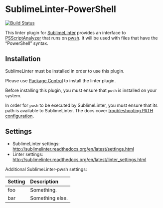 SublimeLinter-PowerShell
================================

[![Build Status](https://travis-ci.org/SublimeLinter/SublimeLinter-contrib-pwsh.svg?branch=master)](https://travis-ci.org/SublimeLinter/SublimeLinter-contrib-pwsh)

This linter plugin for [SublimeLinter](https://github.com/SublimeLinter/SublimeLinter) provides an interface to [PSScriptAnalyzer](https://github.com/PowerShell/PSScriptAnalyzer) that runs on [pwsh](https://github.com/PowerShell/PowerShell). It will be used with files that have the “PowerShell” syntax.

## Installation
SublimeLinter must be installed in order to use this plugin.

Please use [Package Control](https://packagecontrol.io) to install the linter plugin.

Before installing this plugin, you must ensure that `pwsh` is installed on your system.

In order for `pwsh` to be executed by SublimeLinter, you must ensure that its path is available to SublimeLinter. The docs cover [troubleshooting PATH configuration](http://sublimelinter.readthedocs.io/en/latest/troubleshooting.html#finding-a-linter-executable).

## Settings
- SublimeLinter settings: http://sublimelinter.readthedocs.org/en/latest/settings.html
- Linter settings: http://sublimelinter.readthedocs.org/en/latest/linter_settings.html

Additional SublimeLinter-pwsh settings:

|Setting|Description    |
|:------|:--------------|
|foo    |Something.     |
|bar    |Something else.|
